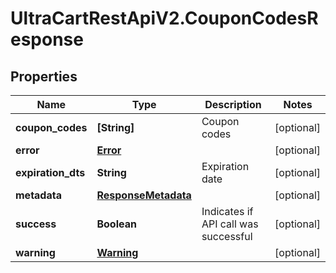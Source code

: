 # UltraCartRestApiV2.CouponCodesResponse

## Properties

Name | Type | Description | Notes
------------ | ------------- | ------------- | -------------
**coupon_codes** | **[String]** | Coupon codes | [optional] 
**error** | [**Error**](Error.md) |  | [optional] 
**expiration_dts** | **String** | Expiration date | [optional] 
**metadata** | [**ResponseMetadata**](ResponseMetadata.md) |  | [optional] 
**success** | **Boolean** | Indicates if API call was successful | [optional] 
**warning** | [**Warning**](Warning.md) |  | [optional] 


